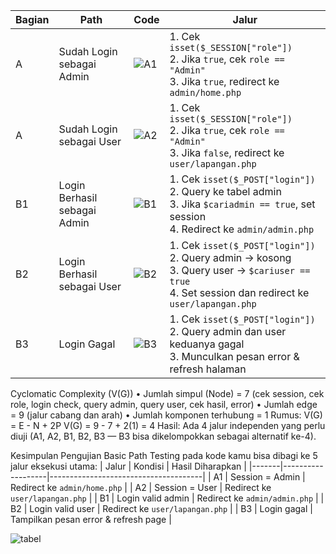 | Bagian | Path | Code | Jalur |
|--------|------|------|-------|
| A | Sudah Login sebagai Admin | ![A1](./ss1.png) | 1. Cek `isset($_SESSION["role"])`<br>2. Jika `true`, cek `role == "Admin"`<br>3. Jika `true`, redirect ke `admin/home.php` |
| A | Sudah Login sebagai User | ![A2](./patha2.png) | 1. Cek `isset($_SESSION["role"])`<br>2. Jika `true`, cek `role == "Admin"`<br>3. Jika `false`, redirect ke `user/lapangan.php` |
| B1 | Login Berhasil sebagai Admin | ![B1](./pathb1.png) | 1. Cek `isset($_POST["login"])`<br>2. Query ke tabel admin<br>3. Jika `$cariadmin == true`, set session<br>4. Redirect ke `admin/admin.php` |
| B2 | Login Berhasil sebagai User | ![B2](./pathb2.png) | 1. Cek `isset($_POST["login"])`<br>2. Query admin → kosong<br>3. Query user → `$cariuser == true`<br>4. Set session dan redirect ke `user/lapangan.php` |
| B3 | Login Gagal | ![B3](./pathb3.png) | 1. Cek `isset($_POST["login"])`<br>2. Query admin dan user keduanya gagal<br>3. Munculkan pesan error & refresh halaman |

Cyclomatic Complexity (V(G))
•	Jumlah simpul (Node) = 7 (cek session, cek role, login check, query admin, query user, cek hasil, error)
•	Jumlah edge = 9 (jalur cabang dan arah)
•	Jumlah komponen terhubung = 1
Rumus: V(G) = E - N + 2P
V(G) = 9 - 7 + 2(1) = 4
Hasil: Ada 4 jalur independen yang perlu diuji (A1, A2, B1, B2, B3 — B3 bisa dikelompokkan sebagai alternatif ke-4).


Kesimpulan
Pengujian Basic Path Testing pada kode kamu bisa dibagi ke 5 jalur eksekusi utama:
| Jalur | Kondisi           | Hasil Diharapkan                     |
|-------|-------------------|--------------------------------------|
| A1    | Session = Admin   | Redirect ke `admin/home.php`         |
| A2    | Session = User    | Redirect ke `user/lapangan.php`      |
| B1    | Login valid admin | Redirect ke `admin/admin.php`        |
| B2    | Login valid user  | Redirect ke `user/lapangan.php`      |
| B3    | Login gagal       | Tampilkan pesan error & refresh page |

![tabel](./tabel.png)
